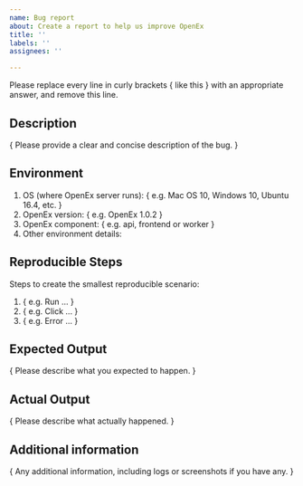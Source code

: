 ```yaml
---
name: Bug report
about: Create a report to help us improve OpenEx
title: ''
labels: ''
assignees: ''

---
```


Please replace every line in curly brackets { like this } with an appropriate answer, and remove this line.

## Description

{ Please provide a clear and concise description of the bug. }

## Environment

1. OS (where OpenEx server runs): { e.g. Mac OS 10, Windows 10, Ubuntu 16.4, etc. }
2. OpenEx version: { e.g. OpenEx 1.0.2 }
3. OpenEx component: { e.g. api, frontend or worker }
4. Other environment details:

## Reproducible Steps

Steps to create the smallest reproducible scenario:
1. { e.g. Run ... }
2. { e.g. Click ... }
3. { e.g. Error ... }

## Expected Output

{ Please describe what you expected to happen. }

## Actual Output

{ Please describe what actually happened. }
 
## Additional information

{ Any additional information, including logs or screenshots if you have any. }
